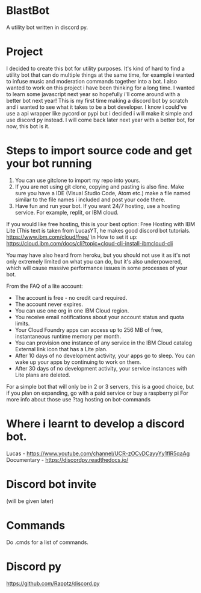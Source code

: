 # BlastBot
A utility bot written in discord py.


# Project
I decided to create this bot for utility purposes. It's kind of hard to find a utility bot that can do multiple things at the same time, for example i wanted to infuse music and moderation commands together into a bot.
I also wanted to work on this project i have been thinking for a long time. I wanted to learn some javascript next year so hopefully i'll come around with a better bot next year! This is my first time making a discord bot by scratch and i wanted to see what it takes to be a bot developer. I know i could've use a api wrapper like pycord or pypi but i decided i will make it simple and use discord py instead.
I will come back later next year with a better bot, for now, this bot is it.

# Steps to import source code and get your bot running
1. You can use gitclone to import my repo into yours.
2. If you are not using git clone, copying and pasting is also fine. Make sure you have a IDE (Visual Studio Code, Atom etc.) make a file named similar to the file names i included and post your code there.
3. Have fun and run your bot. If you want 24/7 hosting, use a hosting service. For example, replit, or IBM cloud.

If you would like free hosting, this is your best option: Free Hosting with IBM Lite (This text is taken from LucasYT, he makes good discord bot tutorials.
https://www.ibm.com/cloud/free/ \n
How to set it up: https://cloud.ibm.com/docs/cli?topic=cloud-cli-install-ibmcloud-cli

You may have also heard from heroku, but you should not use it as it's not only extremely limited on what you can do, but it's also underpowered, which will cause massive performance issues in some processes of your bot.

From the FAQ of a lite account:

- The account is free - no credit card required.
- The account never expires.
- You can use one org in one IBM Cloud region.
- You receive email notifications about your account status and quota limits.
- Your Cloud Foundry apps can access up to 256 MB of free, instantaneous runtime memory per month.
- You can provision one instance of any service in the IBM Cloud catalog External link icon that has a Lite plan.
- After 10 days of no development activity, your apps go to sleep. You can wake up your apps by continuing to work on them.
- After 30 days of no development activity, your service instances with Lite plans are deleted.

For a simple bot that will only be in 2 or 3 servers, this is a good choice, but if you plan on expanding, go with a paid service or buy a raspberry pi
For more info about those use ?tag hosting on bot-commands

# Where i learnt to develop a discord bot.
Lucas - https://www.youtube.com/channel/UCR-zOCvDCayyYy1flR5qaAg
Documentary - https://discordpy.readthedocs.io/

# Discord bot invite
(will be given later)

# Commands
Do .cmds for a list of commands.

# Discord py
https://github.com/Rapptz/discord.py
